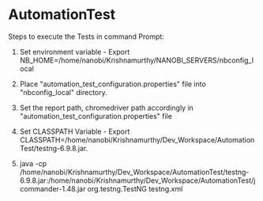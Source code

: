 # AutomationTest

Steps to execute the Tests in command Prompt:

1. Set environment variable - Export NB_HOME=/home/nanobi/Krishnamurthy/NANOBI_SERVERS/nbconfig_local

2. Place "automation_test_configuration.properties" file into "nbconfig_local" directory.

3. Set the report path, chromedriver path accordingly in "automation_test_configuration.properties" file

4. Set CLASSPATH Variable - Export CLASSPATH=/home/nanobi/Krishnamurthy/Dev_Workspace/AutomationTest/testng-6.9.8.jar.

5. java -cp /home/nanobi/Krishnamurthy/Dev_Workspace/AutomationTest/testng-6.9.8.jar:/home/nanobi/Krishnamurthy/Dev_Workspace/AutomationTest/jcommander-1.48.jar org.testng.TestNG testng.xml
